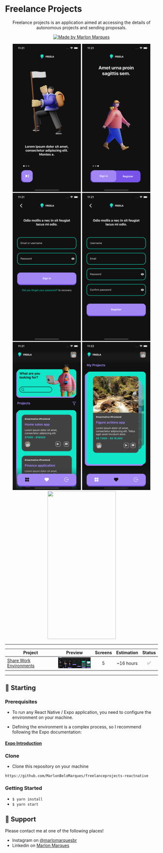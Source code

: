 # Freelance Projects

<p align="center">
Freelance projects is an application aimed at accessing the details of autonomous projects and sending proposals.</p>

<p align="center">
  <a href="https://github.com/MarlonBeloMarques">
    <img alt="Made by Marlon Marques" src="https://img.shields.io/badge/made%20by-Marlon%20Marques-brightgreen">
  </a>
</p>


<p align="center">
    <img src="./readme/welcome-screen_1.png" width="225" height="487" />
    <img src="./readme/welcome-screen_2.png" width="225" height="487" />
    <img src="./readme/login-screen.png" width="225" height="487" />
    <img src="./readme/register-screen.png" width="225" height="487" />
    <img src="./readme/projects-screen.png" width="225" height="487" />
    <img src="./readme/myProjects-screen.png" width="225" height="487" />
    <img src="./readme/freela.gif" width="225" height="487" />
</p>

---

| Project | Preview | Screens | Estimation | Status |
| ------ | :------: | :------: | :------: | :------: |
| [Share Work Environments](https://www.figma.com/file/VkccwKi1HxnL0nG4RCixkg/interfacetemplates-freelance-projects?node-id=2%3A875) | <img src="./readme/interfacetemplates_freelance-projects.png" width="120" /> | 5 | ~16 hours | :white_check_mark: |

---

## 🚀 Starting

### Prerequisites


- To run any React Native / Expo application, you need to configure the environment on your machine.

- Defining the environment is a complex process, so I recommend following the Expo documentation:

#### [**Expo Introduction**](https://expo.io/learn)


### Clone

- Clone this repository on your machine

```
https://github.com/MarlonBeloMarques/freelanceprojects-reactnative
```
### Getting Started

- `$ yarn install`
- `$ yarn start`

## 📌 Support

Please contact me at one of the following places!

- Instagram on [@marlomarquesbr](https://www.instagram.com/marlonmarqsbr/)
- Linkedin on [Marlon Marques](https://www.linkedin.com/in/marlon-marques-0b509813b/)
